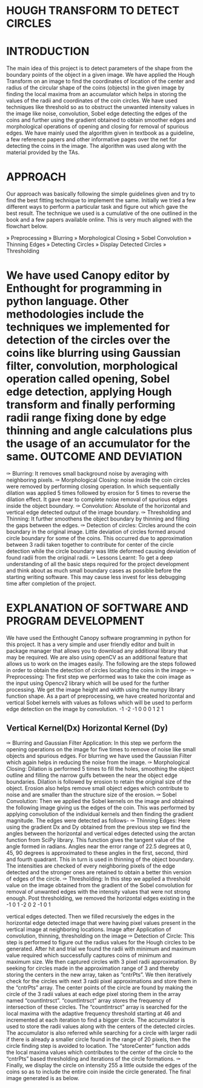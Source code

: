 HOUGH TRANSFORM TO DETECT CIRCLES
=================================

INTRODUCTION
============
The main idea of this project is to detect parameters of the shape from the boundary points of the object in a given image. We have applied the Hough Transform on an image to find the coordinates of location of the center and radius of the circular shape of the coins (objects) in the given image by finding the local maxima from an accumulator which helps in storing the values of the radii and coordinates of the coin circles. We have used techniques like threshold so as to obstruct the unwanted intensity values in the image like noise, convolution, Sobel edge detecting the edges of the coins and further using the gradient obtained to obtain smoother edges and morphological operations of opening and closing for removal of spurious edges. We have mainly used the algorithm given in textbook as a guideline, a few reference papers and other informative pages over the net for detecting the coins in the image. The algorithm was used along with the material provided by the TAs.

APPROACH
========
Our approach was basically following the simple guidelines given and try to find the best fitting technique to implement the same. Initially we tried a few different ways to perform a particular task and figure out which gave the best result.
The technique we used is a cumulative of the one outlined in the book and a few papers available online. This is very much aligned with the flowchart below.

» Preprocessing
» Blurring
» Morphological Closing
» Sobel Convolution
» Thinning Edges
» Detecting Circles
» Display Detected Circles
» Thresholding

We have used Canopy editor by Enthought for programming in python language. Other methodologies include the techniques we implemented for detection of the circles over the coins like blurring using Gaussian filter, convolution, morphological operation called opening, Sobel edge detection, applying Hough transform and finally performing radii range fixing done by edge thinning and angle calculations plus the usage of an accumulator for the same.
OUTCOME AND DEVIATION
=====================
✑ Blurring: It removes small background noise by averaging with neighboring pixels.
✑ Morphological Closing: noise inside the coin circles were removed by performing closing operation. In which sequentially dilation was applied 5 times followed by erosion for 5 times to reverse the dilation effect. It gave near to complete noise removal of spurious edges inside the object boundary.
✑ Convolution: Absolute of the horizontal and vertical edge detected output of the image boundary.
✑ Thresholding and Thinning: It further smoothens the object boundary by thinning and filling the gaps between the edges.
✑ Detection of circles: Circles around the coin boundary in the original image. Little deviation of circles formed around circle boundary for some of the coins. This occurred due to approximation between 3 radii taken together to contribute for center of the circle detection while the circle boundary was little deformed causing deviation of found radii from the original radii.
✑ Lessons Learnt: To get a deep understanding of all the basic steps required for the project development and think about as much small boundary cases as possible before the starting writing software. This may cause less invest for less debugging time after completion of the project.

EXPLANATION OF SOFTWARE AND PROGRAM DEVELOPMENT
===============================================
We have used the Enthought Canopy software programming in python for this project. It has a very simple and user friendly editor and built in package manager that allows you to download any additional library that may be required. We are also using openCV as an additional feature that allows us to work on the images easily. The following are the steps followed in order to obtain the detection of circles locating the coins in the image-
✑ Preprocessing: The first step we performed was to take the coin image as the input using Opencv2 library which will be used for the further processing. We get the image height and width using the numpy library function shape. As a part of preprocessing, we have created horizontal and vertical Sobel kernels with values as follows which will be used to perform edge detection on the image by convolution.
-1 -2 -1
 0  0  0
 1  2  1

Vertical Kernel(Dx) Horizontal Kernel (Dy)
------------------------------------------
✑ Blurring and Gaussian Filter Application: In this step we perform the opening operations on the image for five times to remove of noise like small objects and spurious edges. For blurring we have used the Gaussian Filter which again helps in reducing the noise from the image.
✑ Morphological Closing: Dilation is performed 5 times to fill the holes, smoothing the object outline and filling the narrow gulfs between the near the object edge boundaries. Dilation is followed by erosion to retain the original size of the object. Erosion also helps remove small object edges which contribute to noise and are smaller than the structure size of the erosion.
✑ Sobel Convolution: Then we applied the Sobel kernels on the image and obtained the following image giving us the edges of the coin. This was performed by applying convolution of the individual kernels and then finding the gradient magnitude. The edges were detected as follows-
✑ Thinning Edges: Here using the gradient Dx and Dy obtained from the previous step we find the angles between the horizontal and vertical edges detected using the arctan function from SciPy library. This function gives the tangent value of the angle formed in radians. Angles near the error range of 22.5 degrees at 0, 45, 90 degrees is approximated to these angles in the first, second, third and fourth quadrant. This in turn is used in thinning of the object boundary. The intensities are checked of every neighboring pixels of the edge detected and the stronger ones are retained to obtain a better thin version of edges of the circle.
✑ Thresholding: In this step we applied a threshold value on the image obtained from the gradient of the Sobel convolution for removal of unwanted edges with the intensity values that were not strong enough. Post thresholding, we removed the horizontal edges existing in the
-1 0 1
-2 0 2
-1 0 1

vertical edges detected. Then we filled recursively the edges in the horizontal edge detected image that were having pixel values present in the vertical image at neighboring locations.
Image after Application of convolution, thinning, thresholding on the image
✑ Detection of Circle: This step is performed to figure out the radius values for the Hough circles to be generated. After hit and trial we found the radii with minimum and maximum value required which successfully captures coins of minimum and maximum size. We then captured circles with 3 pixel radii approximation. By seeking for circles made in the approximation range of 3 and thereby storing the centers in the new array, taken as “cntrPts”. We then iteratively check for the circles with next 3 radii pixel approximations and store them in the “cntrPts” array. The center points of the circle are found by making the circle of the 3 radii values at each edge pixel storing them in the array named “countIntrsct”. “countIntrsct” array stores the frequency of intersection of these circles. The “countIntrsct” array is searched for the local maxima with the adaptive frequency threshold starting at 46 and incremented at each iteration to find a bigger circle. The accumulator is used to store the radii values along with the centers of the detected circles. The accumulator is also referred while searching for a circle with larger radii
if there is already a smaller circle found in the range of 20 pixels, then the circle finding step is avoided to location. The “storeCenter” function adds the local maxima values which contributes to the center of the circle to the “cntrPts” based thresholding and iterations of the circle formations.
✑ Finally, we display the circle on intensity 255 a little outside the edges of the coins so as to include the entire coin inside the circle generated. The final image generated is as below.
